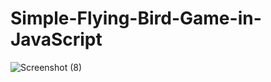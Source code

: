 # Simple-Flying-Bird-Game-in-JavaScript
![Screenshot (8)](https://github.com/Mrinmoy00123/Simple-Flying-Bird-Game-in-JavaScript/assets/128024871/079de470-dc61-43b3-836b-510e4096a54b)
